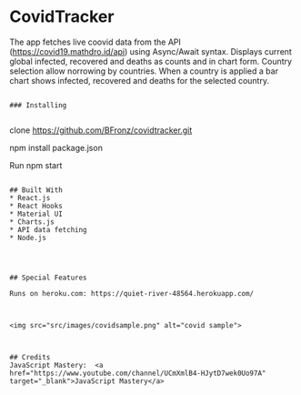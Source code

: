# CovidTracker
 The app fetches live coovid  data from the API (https://covid19.mathdro.id/api) using Async/Await syntax. Displays 
current global infected, recovered and deaths as counts and in chart form. Country selection allow norrowing by
countries. When a country is applied a bar chart shows infected, recovered and deaths for the selected country.


```

### Installing
 
```
clone https://github.com/BFronz/covidtracker.git

npm install package.json

Run  npm start

```

## Built With
* React.js
* React Hooks
* Material UI
* Charts.js
* API data fetching 
* Node.js




## Special Features

Runs on heroku.com: https://quiet-river-48564.herokuapp.com/



<img src="src/images/covidsample.png" alt="covid sample">



## Credits
JavaScript Mastery:  <a href="https://www.youtube.com/channel/UCmXmlB4-HJytD7wek0Uo97A" target="_blank">JavaScript Mastery</a>




